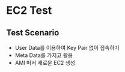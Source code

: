 # EC2 Test
## Test Scenario
* User Data를 이용하여 Key Pair 없이 접속하기
* Meta Data를 가지고 활용
* AMI 떠서 새로운 EC2 생성
